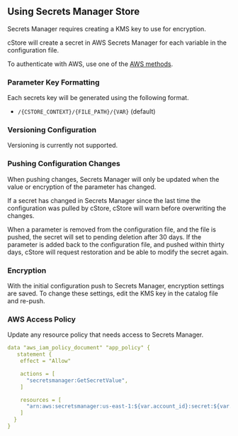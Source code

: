 ## Using Secrets Manager Store ##

Secrets Manager requires creating a KMS key to use for encryption.

cStore will create a secret in AWS Secrets Manager for each variable in the configuration file.

To authenticate with AWS, use one of the [AWS methods](https://docs.aws.amazon.com/sdk-for-go/v1/developer-guide/configuring-sdk.html).

### Parameter Key Formatting ###

Each secrets key will be generated using the following format. 
- `/{CSTORE_CONTEXT}/{FILE_PATH}/{VAR}` (default)

### Versioning Configuration ###

Versioning is currently not supported.

### Pushing Configuration Changes ###

When pushing changes, Secrets Manager will only be updated when the value or encryption of the parameter has changed.

If a secret has changed in Secrets Manager since the last time the configuration was pulled by cStore, cStore will warn before overwriting the changes.

When a parameter is removed from the configuration file, and the file is pushed, the secret will set to pending deletion after 30 days. If the parameter is added back to the configuration file, and pushed within thirty days, cStore will request restoration and be able to modify the secret again.

### Encryption ###

With the initial configuration push to Secrets Manager, encryption settings are saved. To change these settings, edit the KMS key in the catalog file and re-push.

### AWS Access Policy ###

Update any resource policy that needs access to Secrets Manager.

```yml
data "aws_iam_policy_document" "app_policy" {
   statement {
    effect = "Allow"

    actions = [
      "secretsmanager:GetSecretValue",
    ]

    resources = [
      "arn:aws:secretsmanager:us-east-1:${var.account_id}:secret:${var.secrets_prefix}/*",
    ]
  }
}
```
